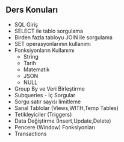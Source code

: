## Ders Konuları

- SQL Giriş
- SELECT ile tablo sorgulama
- Birden fazla tabloyu JOIN ile sorgulama
- SET operasyonlarının kullanımı
- Fonksiyonların Kullanımı
	+ String
	+ Tarih
	+ Matematik
	+ JSON
	+ NULL
- Group By ve Veri Birleştirme
- Subqueries - İç Sorgular
- Sorgu satır sayısı limitleme
- Sanal Tablolar (Views,WITH,Temp Tables)
- Tetikleyiciler (Triggers)
- Data Değiştirme (Insert,Update,Delete)
- Pencere (Window) Fonksiyonları
- Transactions
